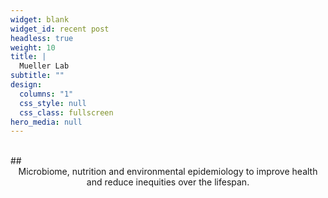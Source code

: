 ```yaml
---
widget: blank
widget_id: recent post
headless: true
weight: 10
title: |
  Mueller Lab
subtitle: ""
design:
  columns: "1"
  css_style: null
  css_class: fullscreen
hero_media: null
---
```

<br>
## <div align="center"> Microbiome, nutrition and environmental epidemiology to improve health and reduce inequities over the lifespan.</div>
